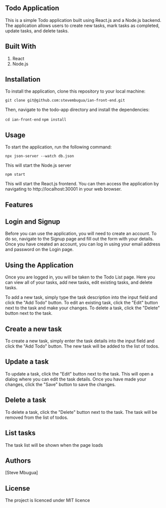
## Todo Application
This is a simple Todo application built using React.js and a Node.js backend. The application allows users to create new tasks, mark tasks as completed, update tasks, and delete tasks.

## Built With
1. React
2. Node.js

## Installation
To install the application, clone this repository to your local machine:

 `git clone git@github.com:stevembugua/ian-front-end.git`
 
Then, navigate to the todo-app directory and install the dependencies:

  `cd ian-front-end`
  `npm install`
## Usage
To start the application, run the following command:

  `npx json-server --watch db.json`
  
This will start the Node.js server

  `npm start`
  
This will start the  React.js frontend. You can then access the application by navigating to http://localhost:30001 in your web browser.

## Features

## Login and Signup
Before you can use the application, you will need to create an account. To do so, navigate to the Signup page and fill out the form with your details. Once you have created an account, you can log in using your email address and password on the Login page.

## Using the Application
Once you are logged in, you will be taken to the Todo List page. Here you can view all of your tasks, add new tasks, edit existing tasks, and delete tasks.

To add a new task, simply type the task description into the input field and click the "Add Todo" button. To edit an existing task, click the "Edit" button next to the task and make your changes. To delete a task, click the "Delete" button next to the task.
 ## Create a new task
To create a new task, simply enter the task details into the input field and click the "Add Todo" button. The new task will be added to the list of todos.

 ## Update a task
To update a task, click the "Edit" button next to the task. This will open a dialog where you can edit the task details. Once you have made your changes, click the "Save" button to save the changes.

 ## Delete a task
To delete a task, click the "Delete" button next to the task. The task will be removed from the list of todos.

 ## List tasks 
 The task list will be shown when the page loads
 
## Authors
[Steve Mbugua]

## License
The project is licenced under MIT licence
